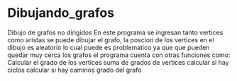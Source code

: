 # Dibujando_grafos
Dibujo de grafos no dirigidos
En este programa se ingresan tanto vertices como aristas
se puede dibujar el grafo, la poscion de los vertices en el dibujo es aleatorio lo cual puede es problematico ya que que pueden quedar muy cerca los grafos
el programa cuenta con otras funciones como:
Calcular el grado de los vertices
suma de grados de vertices
calcular si hay ciclos
calcular si hay caminos
grado del grafo
